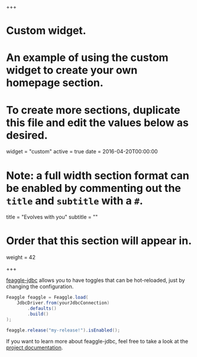 +++
# Custom widget.
# An example of using the custom widget to create your own homepage section.
# To create more sections, duplicate this file and edit the values below as desired.
widget = "custom"
active = true
date = 2016-04-20T00:00:00

# Note: a full width section format can be enabled by commenting out the `title` and `subtitle` with a `#`.
title = "Evolves with you"
subtitle = ""

# Order that this section will appear in.
weight = 42

+++

[feaggle-jdbc](https://github.com/feaggle/feaggle-jdbc) allows you to have toggles that can be hot-reloaded, just by changing the configuration.

```java
Feaggle feaggle = Feaggle.load(
    JdbcDriver.from(yourJdbcConnection)
        .defaults()
        .build()
);

feaggle.release("my-release!").isEnabled();
```

If you want to learn more about feaggle-jdbc, feel free to take a look at the [project documentation](https://github.com/feaggle/feaggle-jdbc).
